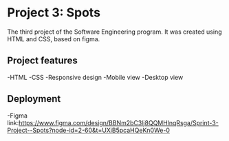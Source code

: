# Project 3: Spots

The third project of the Software Engineering program. It was created using HTML and CSS, based on figma.

## Project features

-HTML
-CSS
-Responsive design
-Mobile view
-Desktop view

## Deployment

-Figma link:https://www.figma.com/design/BBNm2bC3lj8QQMHlnqRsga/Sprint-3-Project--Spots?node-id=2-60&t=UXiB5pcaHQeKn0We-0
